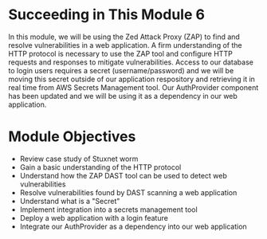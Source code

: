 # Succeeding in This Module 6

In this module, we will be using the Zed Attack Proxy (ZAP) to find and resolve vulnerabilities in a web application.  A firm understanding of the HTTP protocol is necessary to use the ZAP tool and configure HTTP requests and responses to mitigate vulnerabilities.  Access to our database to login users requires a secret (username/password) and we will be moving this secret outside of our application respository and retrieving it in real time from AWS Secrets Management tool.  Our AuthProvider component has been updated and we will be using it as a dependency in our web application.  

# Module Objectives

- Review case study of Stuxnet worm
- Gain a basic understanding of the HTTP protocol
- Understand how the ZAP DAST tool can be used to detect web vulnerabilities
- Resolve vulnerabilities found by DAST scanning a web application
- Understand what is a "Secret"
- Implement integration into a secrets management tool 
- Deploy a web application with a login feature
- Integrate our AuthProvider as a dependency into our web application
